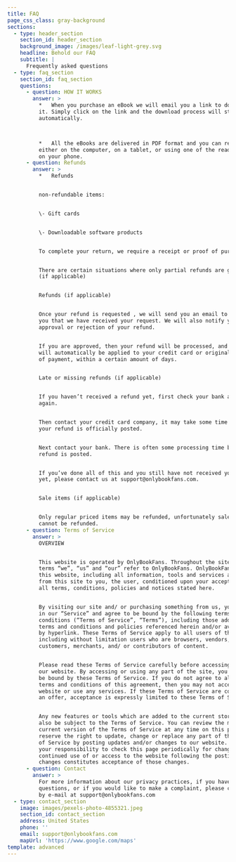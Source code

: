 ```yaml
---
title: FAQ
page_css_class: gray-background
sections:
  - type: header_section
    section_id: header_section
    background_image: /images/leaf-light-grey.svg
    headline: Behold our FAQ
    subtitle: |
      Frequently asked questions 
  - type: faq_section
    section_id: faq_section
    questions:
      - question: HOW IT WORKS
        answer: >
          *   When you purchase an eBook we will email you a link to download
          it. Simply click on the link and the download process will start
          automatically.



          *   All the eBooks are delivered in PDF format and you can read them
          either on the computer, on a tablet, or using one of the reading apps
          on your phone.
      - question: Refunds
        answer: >
          *   Refunds


          non-refundable items:


          \- Gift cards


          \- Downloadable software products


          To complete your return, we require a receipt or proof of purchase.


          There are certain situations where only partial refunds are granted
          (if applicable)


          Refunds (if applicable)


          Once your refund is requested , we will send you an email to notify
          you that we have received your request. We will also notify you of the
          approval or rejection of your refund.


          If you are approved, then your refund will be processed, and a credit
          will automatically be applied to your credit card or original method
          of payment, within a certain amount of days.


          Late or missing refunds (if applicable)


          If you haven’t received a refund yet, first check your bank account
          again.


          Then contact your credit card company, it may take some time before
          your refund is officially posted.


          Next contact your bank. There is often some processing time before a
          refund is posted.


          If you’ve done all of this and you still have not received your refund
          yet, please contact us at support@onlybookfans.com.


          Sale items (if applicable)


          Only regular priced items may be refunded, unfortunately sale items
          cannot be refunded.
      - question: Terms of Service
        answer: >
          OVERVIEW


          This website is operated by OnlyBookFans. Throughout the site, the
          terms “we”, “us” and “our” refer to OnlyBookFans. OnlyBookFans offers
          this website, including all information, tools and services available
          from this site to you, the user, conditioned upon your acceptance of
          all terms, conditions, policies and notices stated here.


          By visiting our site and/ or purchasing something from us, you engage
          in our “Service” and agree to be bound by the following terms and
          conditions (“Terms of Service”, “Terms”), including those additional
          terms and conditions and policies referenced herein and/or available
          by hyperlink. These Terms of Service apply to all users of the site,
          including without limitation users who are browsers, vendors,
          customers, merchants, and/ or contributors of content.


          Please read these Terms of Service carefully before accessing or using
          our website. By accessing or using any part of the site, you agree to
          be bound by these Terms of Service. If you do not agree to all the
          terms and conditions of this agreement, then you may not access the
          website or use any services. If these Terms of Service are considered
          an offer, acceptance is expressly limited to these Terms of Service.


          Any new features or tools which are added to the current store shall
          also be subject to the Terms of Service. You can review the most
          current version of the Terms of Service at any time on this page. We
          reserve the right to update, change or replace any part of these Terms
          of Service by posting updates and/or changes to our website. It is
          your responsibility to check this page periodically for changes. Your
          continued use of or access to the website following the posting of any
          changes constitutes acceptance of those changes.
      - question: Contact
        answer: >
          For more information about our privacy practices, if you have
          questions, or if you would like to make a complaint, please contact us
          by e-mail at support@onlybookfans.com
  - type: contact_section
    image: images/pexels-photo-4855321.jpeg
    section_id: contact_section
    address: United States
    phone: ''
    email: support@onlybookfans.com
    mapUrl: 'https://www.google.com/maps'
template: advanced
---
```

